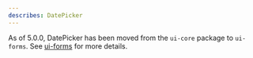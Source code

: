 ```yaml
---
describes: DatePicker
---
```


As of 5.0.0, DatePicker has been moved from the `ui-core` package to `ui-forms`.
See [ui-forms](#ui-forms) for more details.
